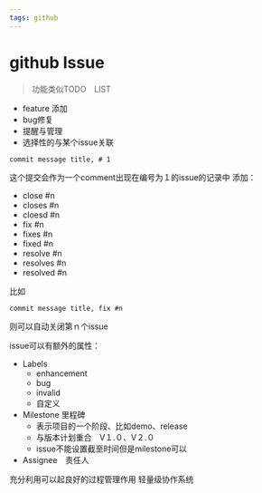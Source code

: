 ```yaml
---
tags: github
---
```

# github Issue

>功能类似TODO　LIST

- feature 添加
- bug修复
- 提醒与管理
- 选择性的与某个issue关联　
  
```
commit message title, # 1
```

这个提交会作为一个comment出现在编号为１的issue的记录中
添加：
- close #n
- closes #n
- cloesd #n
- fix #n
- fixes #n
- fixed #n
- resolve #n
- resolves #n
- resolved #n
  
比如

```
commit message title, fix #n
```
则可以自动关闭第ｎ个issue

issue可以有额外的属性：
- Labels
  - enhancement
  - bug
  - invalid
  - 自定义
- Milestone 里程碑
  - 表示项目的一个阶段、比如demo、release
  - 与版本计划重合　V１.０、V２.０
  - issue不能设置截至时间但是milestone可以
- Assignee　责任人
  
充分利用可以起良好的过程管理作用
轻量级协作系统
